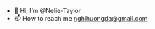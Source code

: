 - 👋 Hi, I’m @Nelie-Taylor
- 📫 How to reach me nghihuongda@gmail.com

<!---
Nelie-Taylor/Nelie-Taylor is a ✨ special ✨ repository because its `README.md` (this file) appears on your GitHub profile.
You can click the Preview link to take a look at your changes.
--->
